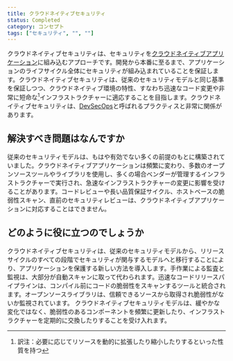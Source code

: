 ```yaml
---
title: クラウドネイティブセキュリティ
status: Completed
category: コンセプト
tags: ["セキュリティ", "", ""]
---
```


クラウドネイティブセキュリティは、セキュリティを[クラウドネイティブアプリケーション](/ja/cloud-native-apps/)に組み込むアプローチです。開発から本番に至るまで、アプリケーションのライフサイクル全体にセキュリティが組み込まれていることを保証します。クラウドネイティブセキュリティは、従来のセキュリティモデルと同じ基準を保証しつつ、クラウドネイティブ環境の特性、すなわち迅速なコード変更や非常に短命な[^1]インフラストラクチャーに適応することを目指します。クラウドネイティブセキュリティは、[DevSecOps](/ja/devsecops/)と呼ばれるプラクティスと非常に関係があります。

[^1]: 訳注：必要に応じてリソースを動的に拡張したり縮小したりするといった性質を持つ

## 解決すべき問題はなんですか

従来のセキュリティモデルは、もはや有効でない多くの前提のもとに構築されていました。クラウドネイティブアプリケーションは頻繁に変わり、多数のオープンソースツールやライブラリを使用し、多くの場合ベンダーが管理するインフラストラクチャーで実行され、急速なインフラストラクチャーの変更に影響を受けることがあります。コードレビューや長い品質保証サイクル、ホストベースの脆弱性スキャン、直前のセキュリティレビューは、クラウドネイティブアプリケーションに対応することはできません。

## どのように役に立つのでしょうか

クラウドネイティブセキュリティは、従来のセキュリティモデルから、リリースサイクルのすべての段階でセキュリティが関与するモデルへと移行することにより、アプリケーションを保護する新しい方法を導入します。手作業による監査と監視は、大部分が自動スキャンに取って代わられます。迅速なコードリリースパイプラインは、コンパイル前にコードの脆弱性をスキャンするツールと統合されます。オープンソースライブラリは、信頼できるソースから取得され脆弱性がないか監視されています。
クラウドネイティブセキュリティモデルは、緩やかな変化ではなく、脆弱性のあるコンポーネントを頻繁に更新したり、インフラストラクチャーを定期的に交換したりすることを受け入れます。
